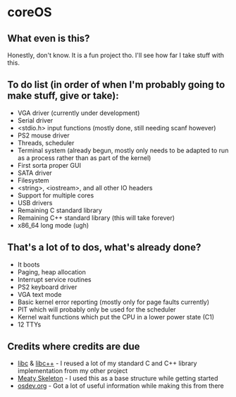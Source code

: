 # coreOS
## What even is this?
Honestly, don't know. It is a fun project tho. I'll see how far I take stuff with this.

## To do list (in order of when I'm probably going to make stuff, give or take):
- VGA driver (currently under development)
- Serial driver
- \<stdio.h> input functions (mostly done, still needing scanf however)
- PS2 mouse driver
- Threads, scheduler
- Terminal system (already begun, mostly only needs to be adapted to run as a process rather than as part of the kernel)
- First sorta proper GUI
- SATA driver
- Filesystem
- \<string>, \<iostream>, and all other IO headers
- Support for multiple cores
- USB drivers
- Remaining C standard library
- Remaining C++ standard library (this will take forever)
- x86_64 long mode (ugh)

## That's a lot of to dos, what's already done?
- It boots
- Paging, heap allocation
- Interrupt service routines
- PS2 keyboard driver
- VGA text mode
- Basic kernel error reporting (mostly only for page faults currently)
- PIT which will probably only be used for the scheduler
- Kernel wait functions which put the CPU in a lower power state (C1)
- 12 TTYs

## Credits where credits are due
- [libc](https://github.com/devcore6/Koreh-v1/tree/main/core-compiler-collection/libc) & [libc++](https://github.com/devcore6/Koreh-v1/tree/main/core-compiler-collection/libc%2B%2B) - I reused a lot of my standard C and C++ library implementation from my other project
- [Meaty Skeleton](https://gitlab.com/sortie/meaty-skeleton) - I used this as a base structure while getting started
- [osdev.org](https://wiki.osdev.org/) - Got a lot of useful information while making this from there

